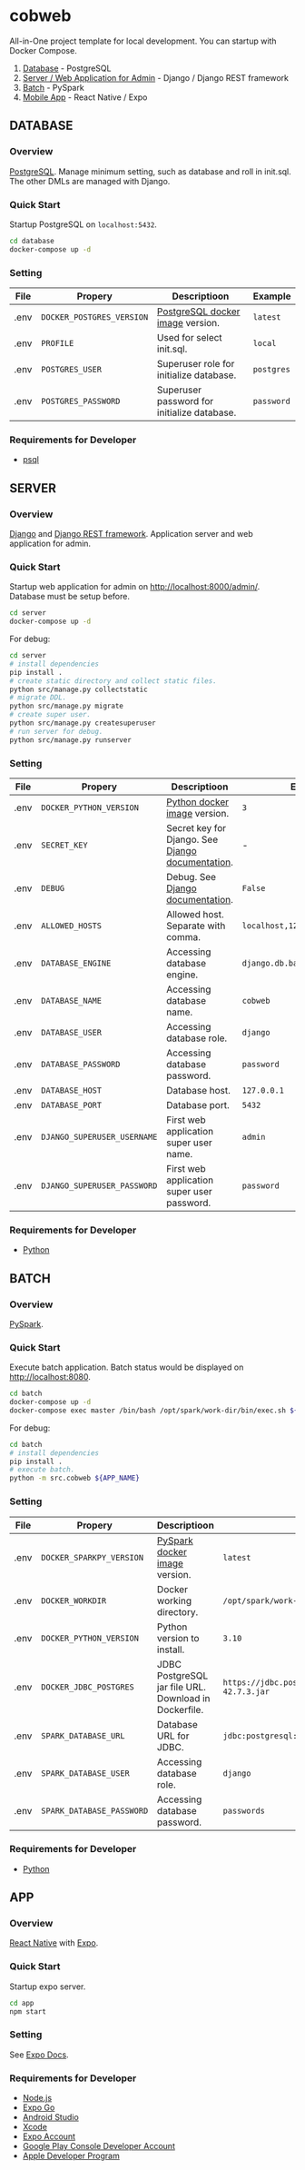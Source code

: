 # cobweb
All-in-One project template for local development. You can startup with Docker Compose.

1. [Database](#database) - PostgreSQL
2. [Server / Web Application for Admin](#server) - Django / Django REST framework
3. [Batch](#batch) - PySpark
4. [Mobile App](#app) - React Native / Expo

## DATABASE
### Overview
[PostgreSQL](https://www.postgresql.org). Manage minimum setting, such as database and roll in init.sql. The other DMLs are managed with Django.

### Quick Start
Startup PostgreSQL on `localhost:5432`.
```bash
cd database
docker-compose up -d
```

### Setting
| File | Propery | Descriptioon | Example |
| ---- | ---- | ---- | ---- |
| .env | `DOCKER_POSTGRES_VERSION` | [PostgreSQL docker image](https://hub.docker.com/_/postgres) version. | `latest` |
| .env | `PROFILE` | Used for select init.sql. | `local` |
| .env | `POSTGRES_USER` | Superuser role for initialize database. | `postgres` |
| .env | `POSTGRES_PASSWORD` | Superuser password for initialize database. | `password` |

### Requirements for Developer
- [psql](https://www.postgresql.org/docs/current/app-psql.html)

## SERVER
### Overview
[Django](https://docs.djangoproject.com) and [Django REST framework](https://www.django-rest-framework.org). Application server and web application for admin.

### Quick Start
Startup web application for admin on [http://localhost:8000/admin/](http://localhost:8000/admin/). Database must be setup before.
```bash
cd server
docker-compose up -d
```

For debug:
```bash
cd server
# install dependencies
pip install .
# create static directory and collect static files.
python src/manage.py collectstatic
# migrate DDL.
python src/manage.py migrate
# create super user.
python src/manage.py createsuperuser
# run server for debug.
python src/manage.py runserver
```

### Setting
| File | Propery | Descriptioon | Example |
| ---- | ---- | ---- | ---- |
| .env | `DOCKER_PYTHON_VERSION` | [Python docker image](https://hub.docker.com/_/python) version. | `3` |
| .env | `SECRET_KEY` | Secret key for Django. See [Django documentation](https://docs.djangoproject.com). | - |
| .env | `DEBUG` | Debug. See [Django documentation](https://docs.djangoproject.com). | `False` |
| .env | `ALLOWED_HOSTS` | Allowed host. Separate with comma. | `localhost,127.0.0.1,10.0.2.2` |
| .env | `DATABASE_ENGINE` | Accessing database engine. | `django.db.backends.postgresql` |
| .env | `DATABASE_NAME` | Accessing database name. | `cobweb` |
| .env | `DATABASE_USER` | Accessing database role. | `django` |
| .env | `DATABASE_PASSWORD` | Accessing database password. | `password` |
| .env | `DATABASE_HOST` | Database host. | `127.0.0.1` |
| .env | `DATABASE_PORT` | Database port. | `5432` |
| .env | `DJANGO_SUPERUSER_USERNAME` | First web application super user name. | `admin` |
| .env | `DJANGO_SUPERUSER_PASSWORD` | First web application super user password. | `password` |

### Requirements for Developer
- [Python](https://www.python.org)

## BATCH
### Overview
[PySpark](https://spark.apache.org/docs/latest/api/python/index.html).

### Quick Start
Execute batch application. Batch status would be displayed on [http://localhost:8080](http://localhost:8080).
```bash
cd batch
docker-compose up -d
docker-compose exec master /bin/bash /opt/spark/work-dir/bin/exec.sh ${APP_NAME}
```

For debug:
```bash
cd batch
# install dependencies
pip install .
# execute batch.
python -m src.cobweb ${APP_NAME}
```

### Setting
| File | Propery | Descriptioon | Example |
| ---- | ---- | ---- | ---- |
| .env | `DOCKER_SPARKPY_VERSION` | [PySpark docker image](https://hub.docker.com/r/apache/spark-py) version. | `latest` |
| .env | `DOCKER_WORKDIR` | Docker working directory. | `/opt/spark/work-dir` |
| .env | `DOCKER_PYTHON_VERSION` | Python version to install. | `3.10` |
| .env | `DOCKER_JDBC_POSTGRES` | JDBC PostgreSQL jar file URL. Download in Dockerfile. | `https://jdbc.postgresql.org/download/postgresql-42.7.3.jar` |
| .env | `SPARK_DATABASE_URL` | Database URL for JDBC. | `jdbc:postgresql://host.docker.internal:5432/cobweb` |
| .env | `SPARK_DATABASE_USER` | Accessing database role. | `django` |
| .env | `SPARK_DATABASE_PASSWORD` | Accessing database password. | `passwords` |

### Requirements for Developer
- [Python](https://www.python.org)

## APP
### Overview
[React Native](https://reactnative.dev) with [Expo](https://expo.dev/).

### Quick Start
Startup expo server.
```bash
cd app
npm start
```

### Setting
See [Expo Docs](https://docs.expo.dev).

### Requirements for Developer
- [Node.js](https://nodejs.org/)
- [Expo Go](https://expo.dev/go)
- [Android Studio](https://developer.android.com/studio)
- [Xcode](https://developer.apple.com/xcode/)
- [Expo Account](https://expo.dev/signup)
- [Google Play Console Developer Account](https://play.google.com/console/signup)
- [Apple Developer Program](https://developer.apple.com/programs/)
